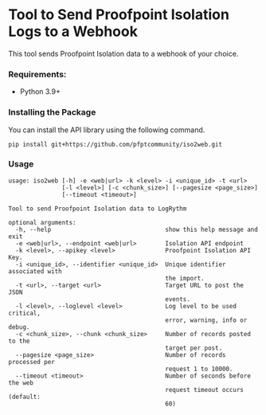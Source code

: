 # Tool to Send Proofpoint Isolation Logs to a Webhook

This tool sends Proofpoint Isolation data to a webhook of your choice. 

### Requirements:

* Python 3.9+
 
### Installing the Package
You can install the API library using the following command. 
```
pip install git+https://github.com/pfptcommunity/iso2web.git
```

### Usage

```
usage: iso2web [-h] -e <web|url> -k <level> -i <unique_id> -t <url>
               [-l <level>] [-c <chunk_size>] [--pagesize <page_size>]
               [--timeout <timeout>]

Tool to send Proofpoint Isolation data to LogRythm

optional arguments:
  -h, --help                                show this help message and exit
  -e <web|url>, --endpoint <web|url>        Isolation API endpoint
  -k <level>, --apikey <level>              Proofpoint Isolation API Key.
  -i <unique_id>, --identifier <unique_id>  Unique identifier associated with
                                            the import.
  -t <url>, --target <url>                  Target URL to post the JSON
                                            events.
  -l <level>, --loglevel <level>            Log level to be used critical,
                                            error, warning, info or debug.
  -c <chunk_size>, --chunk <chunk_size>     Number of records posted to the
                                            target per post.
  --pagesize <page_size>                    Number of records processed per
                                            request 1 to 10000.
  --timeout <timeout>                       Number of seconds before the web
                                            request timeout occurs (default:
                                            60)
```
